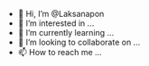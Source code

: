 - 👋 Hi, I’m @Laksanapon
- 👀 I’m interested in ...
- 🌱 I’m currently learning ...
- 💞️ I’m looking to collaborate on ...
- 📫 How to reach me ...

<!---
Laksanapon/Laksanapon is a ✨ special ✨ repository because its `README.md` (this file) appears on your GitHub profile.
You can click the Preview link to take a look at your changes.
--->
